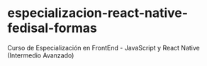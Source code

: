 # especializacion-react-native-fedisal-formas
Curso de Especialización en FrontEnd - JavaScript y React Native (Intermedio Avanzado)
